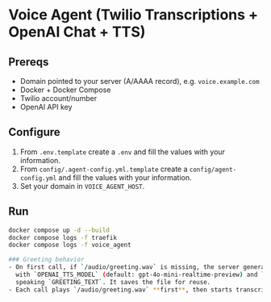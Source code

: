 # Voice Agent (Twilio Transcriptions + OpenAI Chat + TTS)

## Prereqs
- Domain pointed to your server (A/AAAA record), e.g. `voice.example.com`
- Docker + Docker Compose
- Twilio account/number
- OpenAI API key

## Configure
1. From `.env.template` create a `.env` and fill the values with your information.
1. From `config/.agent-config.yml.template` create a `config/agent-config.yml` and fill the values with your information.
3. Set your domain in `VOICE_AGENT_HOST`.

## Run
```bash
docker compose up -d --build
docker compose logs -f traefik
docker compose logs -f voice_agent

### Greeting behavior
- On first call, if `/audio/greeting.wav` is missing, the server generates it using OpenAI TTS
  with `OPENAI_TTS_MODEL` (default: gpt-4o-mini-realtime-preview) and `OPENAI_TTS_VOICE` (default: coral),
  speaking `GREETING_TEXT`. It saves the file for reuse.
- Each call plays `/audio/greeting.wav` **first**, then starts transcription, then listens.
